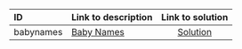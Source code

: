 | ID | Link to description | Link to solution |
|:---|:---|:---:|
| babynames | [Baby Names](https://open.kattis.com/problems/babynames) | [Solution](https://github.com/versenyi98/kattis-solutions/tree/main/solutions/Baby%20Names)|
